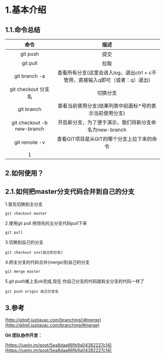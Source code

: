 # 1.基本介绍

## 1.1.命令总结

| 命令 | 描述 |
| :---: | :---: |
| git push | 提交 |
| git pull | 拉取 |
| git branch -a | 查看所有分支\(这里会进入log，退出ctrl + c不管用，直接输入q即可（或者：q）退出\) |
| git checkout 分支名 | 切换分支 |
| git branch | 查看当前使用分支\(结果列表中前面标\*号的表示当前使用分支\) |
| git checkout -b new-branch | 开启新分支，为了便于演示，我们将新分支命名为new-branch |
| git remote -v | 查看GIT项目是从GIT的哪个分支上拉下来的命令 |
| 1 |  |

## 2.如何使用？

## 2.1.如何把master分支代码合并到自己的分支

1.首先切换到主分支

```
git checkout master
```

2.使用git pull 把领先的主分支代码pull下来

```
git pull
```

3.切换到自己的分支

```
git checkout xxx(自己的分支)
```

4.把主分支的代码合并\(merge\)到自己的分支

```
git merge master
```

5.git push推上去ok完成,现在 你自己分支的代码就和主分支的代码一样了

```
git push origin 自己分支名
```

## 3.参考

[http://gitref.justjavac.com/branching/\#merge](http://gitref.justjavac.com/branching/#merge)

**Git 团队协作开发：**

[https://juejin.im/post/5ea8daa66fb9a04382227c14](https://juejin.im/post/5ea8daa66fb9a04382227c14)

